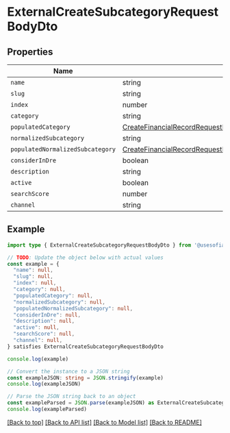 
# ExternalCreateSubcategoryRequestBodyDto


## Properties

Name | Type
------------ | -------------
`name` | string
`slug` | string
`index` | number
`category` | string
`populatedCategory` | [CreateFinancialRecordRequestBodyDtoPopulatedSubcategoryPopulatedCategory](CreateFinancialRecordRequestBodyDtoPopulatedSubcategoryPopulatedCategory.md)
`normalizedSubcategory` | string
`populatedNormalizedSubcategory` | [CreateFinancialRecordRequestBodyDtoPopulatedSubcategoryPopulatedNormalizedSubcategory](CreateFinancialRecordRequestBodyDtoPopulatedSubcategoryPopulatedNormalizedSubcategory.md)
`considerInDre` | boolean
`description` | string
`active` | boolean
`searchScore` | number
`channel` | string

## Example

```typescript
import type { ExternalCreateSubcategoryRequestBodyDto } from '@usesofia/pegasus-core-api-sdk'

// TODO: Update the object below with actual values
const example = {
  "name": null,
  "slug": null,
  "index": null,
  "category": null,
  "populatedCategory": null,
  "normalizedSubcategory": null,
  "populatedNormalizedSubcategory": null,
  "considerInDre": null,
  "description": null,
  "active": null,
  "searchScore": null,
  "channel": null,
} satisfies ExternalCreateSubcategoryRequestBodyDto

console.log(example)

// Convert the instance to a JSON string
const exampleJSON: string = JSON.stringify(example)
console.log(exampleJSON)

// Parse the JSON string back to an object
const exampleParsed = JSON.parse(exampleJSON) as ExternalCreateSubcategoryRequestBodyDto
console.log(exampleParsed)
```

[[Back to top]](#) [[Back to API list]](../README.md#api-endpoints) [[Back to Model list]](../README.md#models) [[Back to README]](../README.md)


